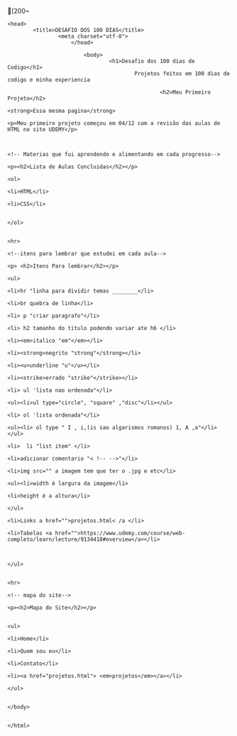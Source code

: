 
[200~
<!DOCTYPE html>
<html>

	<head>
			<title>DESAFIO DOS 100 DIAS</title>
					<meta charset="utf-8">
						</head>

							<body>
									<h1>Desafio dos 100 dias de Codigo</h1>
											Projetos feitos em 100 dias de codigo e minha experiencia 

													<h2>Meu Primeiro Projeto</h2>
																<strong>Essa mesma pagina</strong>
																		<p>Meu primeiro projeto começou em 04/12 com a revisão das aulas de HTML no site UDEMY</p>
																				

																						<!-- Materias que fui aprendendo e alimentando em cada progresso-->
																								<p><h2>Lista de Aulas Concluidas</h2></p>
																											<ol>
																															<li>HTML</li>
																																			<li>CSS</li>

																																						</ol>

																																								<hr>
																																										<!--itens para lembrar que estudei em cada aula-->
																																												<p> <h2>Itens Para lembrar</h2></p>
																																															<ul>
																																																			<li>hr "linha para dividir temas ________</li>
																																																							<li>br quebra de linha</li>
																																																											<li> p "criar paragrafo"</li>
																																																															<li> h2 tamanho do titulo podendo variar ate h6 </li>
																																																																			<li><em>italico "em"</em></li>
																																																																							<li><strong>negrito "strong"</strong></li>
																																																																											<li><u>underline "u"</u></li>
																																																																															<li><strike>errado "strike"</strike></li>
																																																																																			<li> ul 'lista nao ordenada"</li>
																																																																																								<ul><li>ul type="circle", "square" ,"disc"</li></ul>
																																																																																												<li> ol 'lista ordenada"</li>
																																																																																																	<ul><li> ol type " I , i,(is sao algarismos romanos) 1, A ,a"</li></ul>
																																																																																																					<li>  li "list item" </li>
																																																																																																									<li>adicionar comentario "< !-- -->"</li>
																																																																																																													<li>img src="" a imagem tem que ter o .jpg e etc</li>
																																																																																																																		<ul><li>width é largura da imagem</li>
																																																																																																																								<li>height é a altura</li>		
																																																																																																																													</ul>
																																																																																																																																	<li>Links a href="">projetos.html< /a </li>
																																																																																																																																					<li>Tabelas <a href="">https://www.udemy.com/course/web-completo/learn/lecture/9134418#overview</a></li>


																																																																																																																																								</ul>
																																																																																																																																										
																																																																																																																																												<hr>
																																																																																																																																														<!-- mapa do site-->
																																																																																																																																																<p><h2>Mapa do Site</h2></p>

																																																																																																																																																			<ul>
																																																																																																																																																							<li>Home</li>
																																																																																																																																																											<li>Quem sou eu</li>
																																																																																																																																																															<li>Contato</li>
																																																																																																																																																																			<li><a href="projetos.html"> <em>projetos</em></a></li>
																																																																																																																																																																						</ul>
																																																																																																																																																																									
																																																																																																																																																																										</body>

																																																																																																																																																																										</html>



